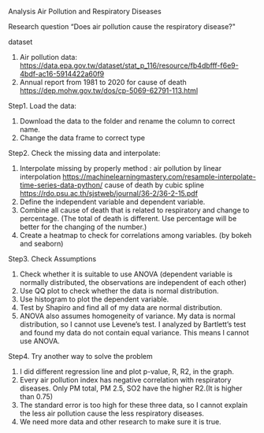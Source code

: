 Analysis Air Pollution and Respiratory Diseases

Research question “Does air pollution cause the respiratory disease?"

dataset
1.	Air pollution data: https://data.epa.gov.tw/dataset/stat_p_116/resource/fb4dbfff-f6e9-4bdf-ac16-5914422a60f9
2.	Annual report from 1981 to 2020 for cause of death https://dep.mohw.gov.tw/dos/cp-5069-62791-113.html

Step1. Load the data:
1.	Download the data to the folder and rename the column to correct name.
2.	Change the data frame to correct type

Step2. Check the missing data and interpolate:
1.	Interpolate missing by properly method :
air pollution by linear interpolation https://machinelearningmastery.com/resample-interpolate-time-series-data-python/
cause of death by cubic spline
https://rdo.psu.ac.th/sjstweb/journal/36-2/36-2-15.pdf
2.	Define the independent variable and dependent variable.
3.	Combine all cause of death that is related to respiratory and change to percentage. (The total of death is different. Use percentage will be better for the changing of the number.)
4.	Create a heatmap to check for correlations among variables. (by bokeh and seaborn)

Step3. Check Assumptions
1.	Check whether it is suitable to use ANOVA (dependent variable is normally distributed, the observations are independent of each other)
2.	Use QQ plot to check whether the data is normal distribution.
3.	Use histogram to plot the dependent variable.
4.	Test by Shapiro and find all of my data are normal distribution.
5.	ANOVA also assumes homogeneity of variance. My data is normal distribution, so I cannot use Levene’s test. I analyzed by Bartlett’s test and found my data do not contain equal variance. This means I cannot use ANOVA.

Step4. Try another way to solve the problem
1.	I did different regression line and plot p-value, R, R2, in the graph.
2.	Every air pollution index has negative correlation with respiratory diseases. Only PM total, PM 2.5, SO2 have the higher R2.(It is higher than 0.75)
3.	The standard error is too high for these three data, so I cannot explain the less air pollution cause the less respiratory diseases.
4.	We need more data and other research to make sure it is true.
